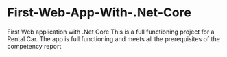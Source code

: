 # First-Web-App-With-.Net-Core
First Web application with .Net Core This is a full functioning project for a Rental Car. The app is full functioning and meets all the prerequisites of the competency report
